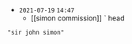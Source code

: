 - `2021-07-19`  `14:47`
	- [[simon commission]] ˋ head

```query 2021-12-31 00:29
"sir john simon"
```

